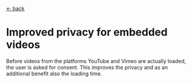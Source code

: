 [<- back](../Readme.md)

# Improved privacy for embedded videos

Before videos from the platforms YouTube and Vimeo are actually loaded, the user is asked for consent. This improves the privacy and as an additional benefit also the loading time.
